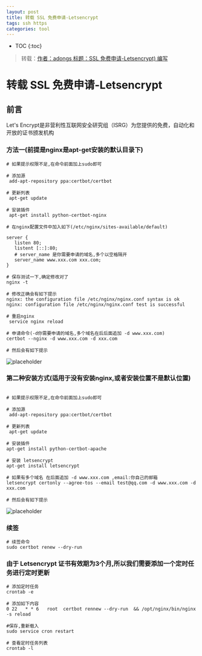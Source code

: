 ```yaml
---
layout: post
title: 转载 SSL 免费申请-Letsencrypt
tags: ssh https
categories: tool
---
```


* TOC
{:toc}

> 转载：[作者：adongs 标题：SSL 免费申请-Letsencrypt) 编写](https://adongs.com/articles/2019/08/12/1565606243689.html)

# 转载 SSL 免费申请-Letsencrypt

## 前言

Let's Encrypt是非营利性互联网安全研究组（ISRG）为您提供的免费，自动化和开放的证书颁发机构

### 方法一(前提是nginx是apt-get安装的默认目录下)

```shell
# 如果提示权限不足,在命令前面加上sudo即可

# 添加源
 add-apt-repository ppa:certbot/certbot

# 更新列表
 apt-get update

# 安装插件
 apt-get install python-certbot-nginx

# 在nginx配置文件中加入如下(/etc/nginx/sites-available/default)

server {
   listen 80;
   listent [::]:80;
   # server_name 是你需要申请的域名,多个以空格隔开
   server_name www.xxx.com xxx.com;
}

# 保存测试一下,确定修改对了
nginx -t

# 修改正确会有如下提示
nginx: the configuration file /etc/nginx/nginx.conf syntax is ok
nginx: configuration file /etc/nginx/nginx.conf test is successful

# 重启nginx
 service nginx reload

# 申请命令(-d你需要申请的域名,多个域名在后后面追加 -d www.xxx.com)
certbot --nginx -d www.xxx.com -d xxx.com

# 然后会有如下提示
```
![placeholder](https://adongs.github.io/assets/img/blog/ssl/1.png "ssl申请")

### 第二种安装方式(适用于没有安装nginx,或者安装位置不是默认位置)

```shell

# 如果提示权限不足,在命令前面加上sudo即可

# 添加源
 add-apt-repository ppa:certbot/certbot

# 更新列表
 apt-get update

# 安装插件
apt-get install python-certbot-apache

# 安装 letsencrypt
apt-get install letsencrypt

# 如果有多个域名 在后面追加 -d www.xxx.com ,email:你自己的邮箱
letsencrypt certonly --agree-tos --email test@qq.com -d www.xxx.com -d xxx.com

# 然后会有如下提示
```
![placeholder](https://adongs.github.io/assets/img/blog/ssl/2.png "ssl申请")

### 续签
```shell
# 续签命令
sudo certbot renew --dry-run
```


### 由于 Letsencrypt 证书有效期为3个月,所以我们需要添加一个定时任务进行定时更新

```shell
# 添加定时任务
crontab -e

# 添加如下内容
0 22   * * 6   root  certbot rennew --dry-run  && /opt/nginx/bin/nginx -s reload

#保存,重新载入
sudo service cron restart  

# 查看定时任务列表
crontab -l
```